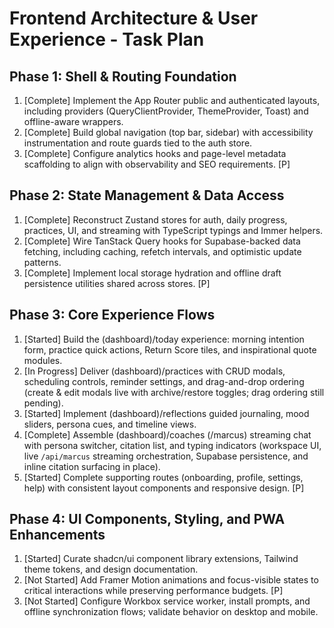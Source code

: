 # Frontend Architecture & User Experience - Task Plan

## Phase 1: Shell & Routing Foundation
1. [Complete] Implement the App Router public and authenticated layouts, including providers (QueryClientProvider, ThemeProvider, Toast) and offline-aware wrappers.
2. [Complete] Build global navigation (top bar, sidebar) with accessibility instrumentation and route guards tied to the auth store.
3. [Complete] Configure analytics hooks and page-level metadata scaffolding to align with observability and SEO requirements. [P]

## Phase 2: State Management & Data Access
1. [Complete] Reconstruct Zustand stores for auth, daily progress, practices, UI, and streaming with TypeScript typings and Immer helpers.
2. [Complete] Wire TanStack Query hooks for Supabase-backed data fetching, including caching, refetch intervals, and optimistic update patterns.
3. [Complete] Implement local storage hydration and offline draft persistence utilities shared across stores. [P]

## Phase 3: Core Experience Flows
1. [Started] Build the (dashboard)/today experience: morning intention form, practice quick actions, Return Score tiles, and inspirational quote modules.
2. [In Progress] Deliver (dashboard)/practices with CRUD modals, scheduling controls, reminder settings, and drag-and-drop ordering (create & edit modals live with archive/restore toggles; drag ordering still pending).
3. [Started] Implement (dashboard)/reflections guided journaling, mood sliders, persona cues, and timeline views.
4. [Complete] Assemble (dashboard)/coaches (/marcus) streaming chat with persona switcher, citation list, and typing indicators (workspace UI, live `/api/marcus` streaming orchestration, Supabase persistence, and inline citation surfacing in place).
5. [Started] Complete supporting routes (onboarding, profile, settings, help) with consistent layout components and responsive design. [P]

## Phase 4: UI Components, Styling, and PWA Enhancements
1. [Started] Curate shadcn/ui component library extensions, Tailwind theme tokens, and design documentation.
2. [Not Started] Add Framer Motion animations and focus-visible states to critical interactions while preserving performance budgets. [P]
3. [Not Started] Configure Workbox service worker, install prompts, and offline synchronization flows; validate behavior on desktop and mobile.


